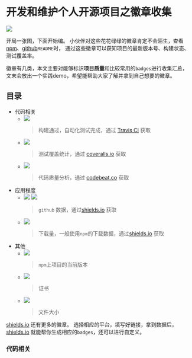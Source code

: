 # 开发和维护个人开源项目之徽章收集

![](http://ww1.sinaimg.cn/large/e3ba9e6dgy1fzil4ty4j9j20ii07kjrk.jpg)

开局一张图，下面开始编。
小伙伴对这些花花绿绿的徽章肯定不会陌生，查看[npm](https://www.npmjs.com/)、[github](https://github.com/)`README`时， 通过这些徽章可以获知项目的最新版本号、构建状态、测试覆盖率。

徽章有几类，本文主要对能够标识**项目质量**和比较常用的`badges`进行收集汇总，文末会放出一个实践demo，希望能帮助大家了解并拿到自己想要的徽章。

## 目录
* 代码相关
  * ![](http://ww1.sinaimg.cn/large/e3ba9e6dgy1fzim22re01j202i00kgld.jpg) 
    > 构建通过，自动化测试完成，通过 [Travis CI](https://travis-ci.org/) 获取
  * ![](http://ww1.sinaimg.cn/large/e3ba9e6dgy1fzim2kddgkj202y00kmwx.jpg)
    > 测试覆盖统计，通过 [coveralls.io](https://coveralls.io/) 获取
  * ![](http://ww1.sinaimg.cn/large/e3ba9e6dgy1fzim43scx0j202600kgld.jpg)
    > 代码质量分析，通过 [codebeat.co](https://codebeat.co/a/field/projects) 获取 
* 应用程度
  * ![](http://ww1.sinaimg.cn/large/e3ba9e6dgy1fzim55pv23j202800k741.jpg) ![](http://ww1.sinaimg.cn/large/e3ba9e6dgy1fzim4ztxdxj202800k3y9.jpg)
    > `github` 数据，通过[shields.io](https://shields.io/#/examples/social) 获取
  * ![](http://ww1.sinaimg.cn/large/e3ba9e6dgy1fzim5gn2nlj202s00kgld.jpg)
    > 下载量，一般使用`npm`的下载数据，通过[shields.io](https://shields.io/#/examples/downloads) 获取
* 其他
  * ![](http://ww1.sinaimg.cn/large/e3ba9e6dgy1fzimh2y190j202g00ka9t.jpg)
    > `npm`上项目的当前版本
  * ![](http://ww1.sinaimg.cn/large/e3ba9e6dgy1fzim61jml1j202s00ka9t.jpg)
    > 证书
  * ![](http://ww1.sinaimg.cn/large/e3ba9e6dgy1fzimrz28wzj202c00kgld.jpg)
    > 文件大小  

[shields.io](https://shields.io/#/) 还有更多的徽章。 选择相应的平台，填写好链接，拿到数据后，[shields.io](https://shields.io/#/) 就能帮你生成相应的`badges`，还可以进行自定义。

### 代码相关